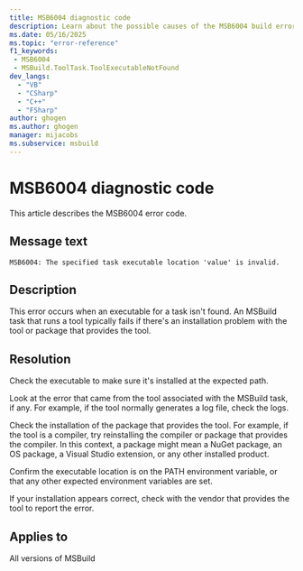 ```yaml
---
title: MSB6004 diagnostic code
description: Learn about the possible causes of the MSB6004 build error and get troubleshooting tips.
ms.date: 05/16/2025
ms.topic: "error-reference"
f1_keywords:
 - MSB6004
 - MSBuild.ToolTask.ToolExecutableNotFound
dev_langs:
  - "VB"
  - "CSharp"
  - "C++"
  - "FSharp"
author: ghogen
ms.author: ghogen
manager: mijacobs
ms.subservice: msbuild
---
```

# MSB6004 diagnostic code

<!-- :::ErrorDefinitionDescription::: -->
<!-- :::editable-content name="introDescription"::: -->
This article describes the MSB6004 error code.
<!-- :::editable-content-end::: -->

## Message text

<!-- :::editable-content name="messageText"::: -->
`MSB6004: The specified task executable location 'value' is invalid.`
<!-- :::editable-content-end::: -->
<!-- MSB6004: The specified task executable location "{0}" is invalid. -->

<!-- :::editable-content name="postOutputDescription"::: -->
## Description

This error occurs when an executable for a task isn't found. An MSBuild task that runs a tool typically fails if there's an installation problem with the tool or package that provides the tool.

## Resolution

Check the executable to make sure it's installed at the expected path.

Look at the error that came from the tool associated with the MSBuild task, if any. For example, if the tool normally generates a log file, check the logs.

Check the installation of the package that provides the tool. For example, if the tool is a compiler, try reinstalling the compiler or package that provides the compiler. In this context, a package might mean a NuGet package, an OS package, a Visual Studio extension, or any other installed product.

Confirm the executable location is on the PATH environment variable, or that any other expected environment variables are set.

If your installation appears correct, check with the vendor that provides the tool to report the error.
<!-- :::editable-content-end::: -->
<!-- :::ErrorDefinitionDescription-end::: -->

## Applies to

All versions of MSBuild